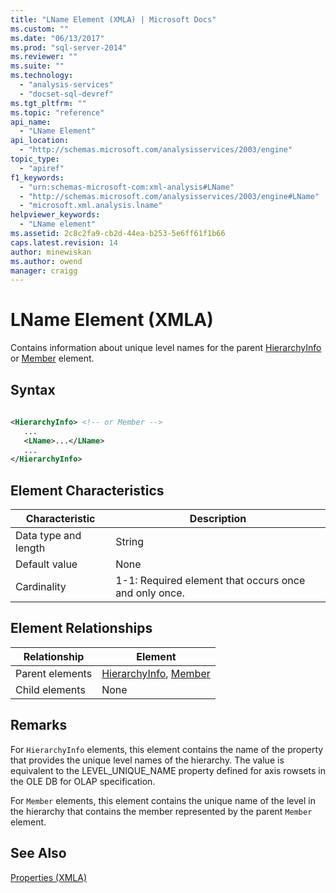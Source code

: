 ```yaml
---
title: "LName Element (XMLA) | Microsoft Docs"
ms.custom: ""
ms.date: "06/13/2017"
ms.prod: "sql-server-2014"
ms.reviewer: ""
ms.suite: ""
ms.technology: 
  - "analysis-services"
  - "docset-sql-devref"
ms.tgt_pltfrm: ""
ms.topic: "reference"
api_name: 
  - "LName Element"
api_location: 
  - "http://schemas.microsoft.com/analysisservices/2003/engine"
topic_type: 
  - "apiref"
f1_keywords: 
  - "urn:schemas-microsoft-com:xml-analysis#LName"
  - "http://schemas.microsoft.com/analysisservices/2003/engine#LName"
  - "microsoft.xml.analysis.lname"
helpviewer_keywords: 
  - "LName element"
ms.assetid: 2c8c2fa9-cb2d-44ea-b253-5e6ff61f1b66
caps.latest.revision: 14
author: minewiskan
ms.author: owend
manager: craigg
---
```

# LName Element (XMLA)
  Contains information about unique level names for the parent [HierarchyInfo](hierarchyinfo-element-xmla.md) or [Member](member-element-xmla.md) element.  
  
## Syntax  
  
```xml  
  
<HierarchyInfo> <!-- or Member -->  
   ...  
   <LName>...</LName>  
   ...  
</HierarchyInfo>  
```  
  
## Element Characteristics  
  
|Characteristic|Description|  
|--------------------|-----------------|  
|Data type and length|String|  
|Default value|None|  
|Cardinality|1-1: Required element that occurs once and only once.|  
  
## Element Relationships  
  
|Relationship|Element|  
|------------------|-------------|  
|Parent elements|[HierarchyInfo](hierarchyinfo-element-xmla.md), [Member](member-element-xmla.md)|  
|Child elements|None|  
  
## Remarks  
 For `HierarchyInfo` elements, this element contains the name of the property that provides the unique level names of the hierarchy. The value is equivalent to the LEVEL_UNIQUE_NAME property defined for axis rowsets in the OLE DB for OLAP specification.  
  
 For `Member` elements, this element contains the unique name of the level in the hierarchy that contains the member represented by the parent `Member` element.  
  
## See Also  
 [Properties &#40;XMLA&#41;](xml-elements-properties.md)  
  
  
